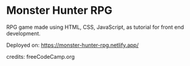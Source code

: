 # Monster Hunter RPG

RPG game made using HTML, CSS, JavaScript, as tutorial for front end development.  

Deployed on: https://monster-hunter-rpg.netlify.app/  

credits: freeCodeCamp.org
